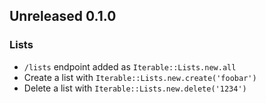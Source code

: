 ## Unreleased 0.1.0

### Lists

- `/lists` endpoint added as `Iterable::Lists.new.all`
- Create a list with `Iterable::Lists.new.create('foobar')`
- Delete a list with `Iterable::Lists.new.delete('1234')`
